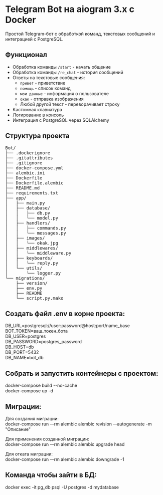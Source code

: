 # Telegram Bot на aiogram 3.x с Docker

Простой Telegram-бот с обработкой команд, текстовых сообщений и интеграцией с PostgreSQL.

## Функционал
- Обработка команды `/start` - начать общение
- Обработка команды `/re_chat` - история сообщений
- Ответы на текстовые сообщения:
  - `привет` - приветствие
  - `помощь` - список команд
  - `мои данные` - информация о пользователе
  - `окак` - отправка изображения
  - Любой другой текст - переворачивает строку
- Кастомная клавиатура
- Логирование в консоль
- Интеграция с PostgreSQL через SQLAlchemy

## Структура проекта

<pre>
Bot/
├── .dockerignore
├── .gitattributes
├── .gitignore
├── docker-compose.yml
├── alembic.ini
├── Dockerfile
├── Dockerfile.alembic
├── README.md
├── requirements.txt
├── app/
│   ├── main.py
│   ├── database/
│   │   ├── db.py
│   │   └── model.py
│   ├── handlers/
│   │   ├── commands.py
│   │   └── messages.py
│   ├── images/
│   │   └── okak.jpg
│   ├── middlewares/
│   │   └── middleware.py
│   ├── keyboards/
│   │   └── reply.py
│   └── utils/
│       └── logger.py
└── migrations/
    ├── version/
    ├── env.py
    ├── README
    └── script.py.mako
</pre>

## Создать файл .env в корне проекта:

DB_URL=postgresql://user:password@host:port/name_base
BOT_TOKEN=ваш_токен_бота  
DB_USER=postgres  
DB_PASSWORD=postgres_password  
DB_HOST=db  
DB_PORT=5432  
DB_NAME=bot_db  

## Собрать и запустить контейнеры с проектом:

docker-compose build --no-cache  
docker-compose up -d

## Миграции:

Для создания миграции:  
docker-compose run --rm alembic alembic revision --autogenerate -m "Описание"

Для применения созданной миграции:  
docker-compose run --rm alembic alembic upgrade head

Для отката миграции:  
docker-compose run --rm alembic alembic downgrade -1

## Команда чтобы зайти в БД:
docker exec -it pg_db psql -U postgres -d mydatabase